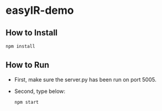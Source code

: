 # easyIR-demo

## How to Install

```bash
npm install
```

## How to Run

- First, make sure the server.py has been run on port 5005.

- Second, type below:

  ```bash
  npm start
  ```

